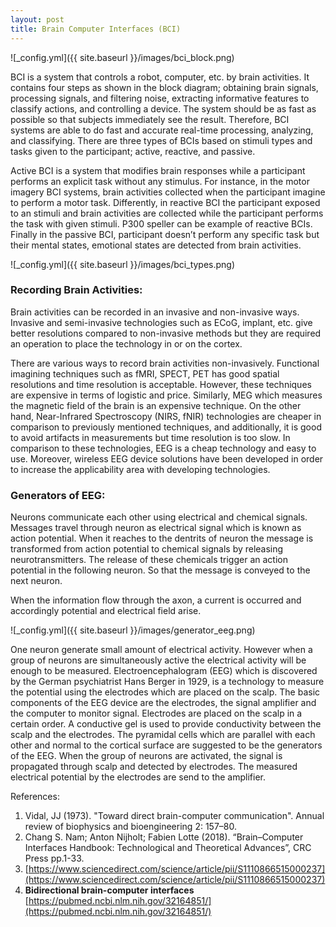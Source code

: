 ```yaml
---
layout: post
title: Brain Computer Interfaces (BCI)
---
```


![_config.yml]({{ site.baseurl }}/images/bci_block.png)

BCI is a system that controls a robot, computer, etc. by brain activities. It contains four steps as shown in the block diagram; obtaining brain signals, processing signals, and filtering noise, extracting informative features to classify actions, and controlling a device. The system should be as fast as possible so that subjects immediately see the result. Therefore, BCI systems are able to do fast and accurate real-time processing, analyzing, and classifying. There are three types of BCIs based on stimuli types and tasks given to the participant; active, reactive, and passive.

Active BCI is a system that modifies brain responses while a participant performs an explicit task without any stimulus. For instance, in the motor imagery BCI systems, brain activities collected when the participant imagine to perform a motor task. Differently, in reactive BCI the participant exposed to an stimuli and brain activities are collected while the participant performs the task with given stimuli. P300 speller can be example of reactive BCIs. Finally in the passive BCI, participant doesn’t perform any specific task but their mental states, emotional states are detected from brain activities. 

![_config.yml]({{ site.baseurl }}/images/bci_types.png)


### Recording Brain Activities:

Brain activities can be recorded in an invasive and non-invasive ways. Invasive and semi-invasive technologies such as ECoG, implant, etc. give better resolutions compared to non-invasive methods but they are required an operation to place the technology in or on the cortex. 

There are various ways to record brain activities non-invasively. Functional imagining techniques such as fMRI, SPECT, PET has good spatial resolutions and time resolution is acceptable. However, these techniques are expensive in terms of logistic and price. Similarly, MEG which measures the magnetic field of the brain is an expensive technique. On the other hand, Near-Infrared Spectroscopy (NIRS, fNIR) technologies are cheaper in comparison to previously mentioned techniques, and additionally, it is good to avoid artifacts in measurements but time resolution is too slow. In comparison to these technologies, EEG is a cheap technology and easy to use. Moreover, wireless EEG device solutions have been developed in order to increase the applicability area with developing technologies.

### Generators of EEG:

Neurons communicate each other using electrical and chemical signals. Messages travel through neuron as electrical signal which is known as action potential. When it reaches to the dentrits of neuron the message is transformed from action potential to chemical signals by releasing neurotransmitters. The release of these chemicals trigger an action potential in the following neuron. So that the message is conveyed to the next neuron. 

When the information flow through the axon, a current is occurred and accordingly potential and electrical field arise. 

![_config.yml]({{ site.baseurl }}/images/generator_eeg.png)

One neuron generate small amount of electrical activity. However when a group of neurons are simultaneously active the electrical activity will be enough to be measured. Electroencephalogram (EEG) which is discovered by the German psychiatrist Hans Berger in 1929, is a technology to measure the potential using the electrodes which are placed on the scalp. The basic components of the EEG device are the electrodes, the signal amplifier and the computer to monitor signal. Electrodes are placed on the scalp in a certain order. A conductive gel is used to provide conductivity between the scalp and the electrodes. The pyramidal cells which are parallel with each other and normal to the cortical surface are suggested to be the generators of the EEG. When the group of neurons are activated, the signal is propagated through scalp and detected by electrodes. The measured electrical potential by the electrodes are send to the amplifier.


References:
1. Vidal, JJ (1973). "Toward direct brain-computer communication". Annual review of biophysics and bioengineering 2: 157–80.
2. Chang S. Nam; Anton Nijholt; Fabien Lotte (2018). “Brain–Computer Interfaces Handbook: Technological and Theoretical Advances”, CRC Press pp.1-33.
3. [https://www.sciencedirect.com/science/article/pii/S1110866515000237](https://www.sciencedirect.com/science/article/pii/S1110866515000237)
4. ****Bidirectional brain-computer interfaces**** [https://pubmed.ncbi.nlm.nih.gov/32164851/](https://pubmed.ncbi.nlm.nih.gov/32164851/)
